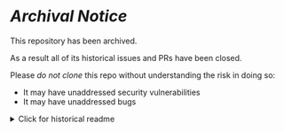 # ***Archival Notice***
This repository has been archived.

As a result all of its historical issues and PRs have been closed.

Please *do not clone* this repo without understanding the risk in doing so:
- It may have unaddressed security vulnerabilities
- It may have unaddressed bugs

<details>
   <summary>Click for historical readme</summary>

# Coalesce 2023: Advanced Testing Workshop
Welcome to the Advanced Testing workshop of Coalesce 2023!

You've been using dbt for a while, and are comfortable with the out-of-the-box dbt tests:
- unique
- not_null
- accepted_values
- relationships

But... a part of you wonders if there's other tests you should be using. What are some best practices?
dbt Community Slack... documentation... on-demand courses... blog posts... there's so many places and 
such little time!

Well, if you've decided to join us for this workshop - you've come to the right place.  
We'll hold hands and walk through advanced testing concepts together. By the end of it you'll be an 
expert at all the tools at your disposal and can rest easy knowing how to improve your data quality checks.


**Prerequisites** 
This workshop assumes that you're familiar with dbt and at a minimum know how to:
- Apply and run out-of-the-box dbt tests
- Execute dbt commmands
- Use git functionality
- Write basic SQL

It's a bonus if:
- You understand languages like Jinja (templating) or Python (scripting) 
- You've written some basic Jinja or Python statements in the past

# Live Participant Setup Instructions
  
If you'll be joining us live at location, you'll be given access to a project for this
workshop. You can also bring your own dbt Project!

Verify that you're set up and ready to go once you have access to a project:
  
  1. Navigate to the dbt Cloud account
  2. Click the cog in the top right corner and go to **Profile Settings**
  3. Click on **User Profile &gt; Credentials** in the left sidebar
  4. Click on the project name you want to set credentials for
  5. Click **Edit** in the bottom right corner of the pane that opens
  6. Configure your development credentials:
      1. Scroll to the **Development Credentials** section in the pane
      2. Change these configurations:
         | configuration | value                                                                     |
         |---------------|---------------------------------------------------------------------------|
         | schema        | Set this to `dbt_[first_initial][last_name]`. Example: `dbt_cberger`      |
         | target        | Set this to `dev`                                                         |
      3. Click **Save**
  7. Verify your connection:
      1. Click the **Develop** tab in the top menu bar
      2. Create a new branch named `coalesce_[first_initial][lastname]`. Example: `coalesce_cberger`
      3. Run `dbt deps` if needed to install dependencies (you'll be informed via the UI)
      4. Try running `dbt build` from the command bar at the bottom of the UI

# Remote Participant Setup Instructions

Before completing this workshop, there are some prerequisites that you'll need:
1. *A Repository*   
   Ideally, with the files and folders contained in this workshop. To make a copy,
   [fork this repository](https://docs.github.com/en/get-started/quickstart/fork-a-repo).
2. *dbt*
   This workshop is written using dbt Cloud, so a Cloud account is ideal. If using core,
   you'll need to pay attention to the differences to complete this workshop on your own.
  
   Ideally, you'll also want to work with the dbt version this project was built with (dbt v1.6)
   - [upgrade your dbt version](https://docs.getdbt.com/guides/migration/versions/upgrading-to-v1.6)

   Resources:
   - [dbt Cloud Setup](https://docs.getdbt.com/guides/getting-started)
   - [dbt Core Setup](https://docs.getdbt.com/guides/getting-started/learning-more/getting-started-dbt-core)
3. *Some Data*  
   This project is written on top of [Snowflake](https://signup.snowflake.com/)
   and uses the publicly available [TPC-H data set](https://docs.snowflake.com/en/user-guide/sample-data-tpch) 
   which is be included in a Snowflake trial account.

   A truncated version of the data set has also been included in this project as CSV files if you're using a
   different data platform - this is located in the [resources](/_resources/tpch_dataset/) folder.

   **Important**: We don't suggest seeding the CSV files. Though they are truncated, there are still
   a signifcant amount of rows. As a best practice we use seed functionality for small and static datasets
   where seeds are more performant for this specific purpose.
   
   If you don't have a data platform set up yet, don't worry. These guides are great for 
   getting you set up:
   **BigQuery**
   - [Instructions for setting up a free BigQuery account](https://docs.getdbt.com/guides/getting-started/getting-set-up/setting-up-bigquery)  
   - [Instructions for loading CSV files into BigQuery](https://cloud.google.com/bigquery/docs/samples/bigquery-load-table-gcs-csv)  
   - [dbt Cloud quickstart for BigQuery](https://docs.getdbt.com/quickstarts/bigquery?step=1)
   - [Starter instructions](https://relational.fit.cvut.cz/dataset/TPCH) for accessing the TPC-H dataset yourself
   - Instructions for adding the data from this project:
      1. Download each .CSV file from the [`_resources/tpch_dataset`](/_resources/tpch_dataset/) folder
      2. In the BigQuery UI's `Explorer` pane, click the three dots next to your project name 
      2. Click `Create dataset`.
      3. For `Dataset ID`, type `raw_tpch`.
      4. Click `Create dataset`
      5. You should now see your dataset listed under your project name. Click the three dots next to the dataset.
      6. Click `Create table`
      7. Choose `Upload` as the **Create table from** option.
      8. Click `Browse` under `Select file` 
      9. Upload each file you downloaded:
         - For the **table name**, use the file name without the extension. Some file names have `_100mb` appended. Omit this.
         - Make sure to check `Auto detect` under **Schema** 

   **Snowflake**
   - [Instructions for setting up a free Snowflake account](https://docs.snowflake.com/en/user-guide/admin-trial-account#signing-up-for-a-trial-account)
   - [Instructions for viewing the TPCH dataset](https://docs.snowflake.com/en/user-guide/sample-data-using#viewing-the-sample-database)
   - [dbt Cloud quickstart for Snowflake](https://docs.getdbt.com/quickstarts/snowflake?step=1)

 **Verification if using this repository and dbt Cloud**
1. Navigate to your dbt Cloud account
2. Click the cog in the top right corner and go to **Profile Settings**
3. Click on **User Profile &gt; Credentials** in the left sidebar
4. Click on the project name you want to set credentials for
5. Click **Edit** in the bottom right corner of the pane that opens
6. Configure your development credentials:
   1. Scroll to the **Development Credentials** section in the pane
   2. Change these configurations:
      | configuration | value                                                                     |
      |---------------|---------------------------------------------------------------------------|
      | schema        | Set this to `dbt_[first_initial][last_name]`. Example: `dbt_cberger`      |
      | target        | Set this to `dev`                                                         |
   3. Click **Save**
7. Verify your connection:
   1. Click the **Develop** tab in the top menu bar
   2. Create a new branch named `coalesce_[first_initial][lastname]`. Example: `coalesce_cberger`
   3. Run `dbt deps` if needed to install dependencies (you'll be informed via the UI)
   4. Try running `dbt build` from the command bar at the bottom of the UI

# :tada: If you've made it this far, congratulations! :tada:
You're ready to start the workshop! There's nothing else to do until the workshop begins.

# Additional Helpful Links:
- Learn more about dbt [in the docs](https://docs.getdbt.com/docs/introduction)
- Check out [Discourse](https://discourse.getdbt.com/) for commonly asked questions and answers
- Join the [dbt community](http://community.getbdt.com/) for more help and hang with other data practitioners
- Find [dbt events](https://events.getdbt.com) near you
- Check out [the blog](https://blog.getdbt.com/) for the latest news on dbt's development and best practices

